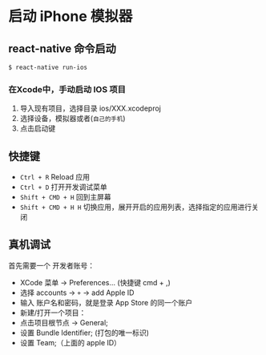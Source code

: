 # 启动 iPhone 模拟器

## react-native 命令启动

```sh
$ react-native run-ios
```

### 在Xcode中，手动启动 IOS 项目

1. 导入现有项目，选择目录 ios/XXX.xcodeproj
2. 选择设备，模拟器或者(`自己的手机`)
3. 点击启动键

## 快捷键

- `Ctrl + R` Reload 应用
- `Ctrl + D` 打开开发调试菜单
- `Shift + CMD + H` 回到主屏幕
- `Shift + CMD + H H` 切换应用，展开开启的应用列表，选择指定的应用进行关闭

## 真机调试

首先需要一个 开发者账号：

- XCode 菜单 -> Preferences... (快捷键 cmd + ,)
- 选择 accounts -> `+` -> add Apple ID
- 输入 账户名和密码，就是登录 App Store 的同一个账户
- 新建/打开一个项目：
- 点击项目根节点 -> General;
- 设置 Bundle Identifier; (打包的唯一标识)
- 设置 Team;（上面的 apple ID）
